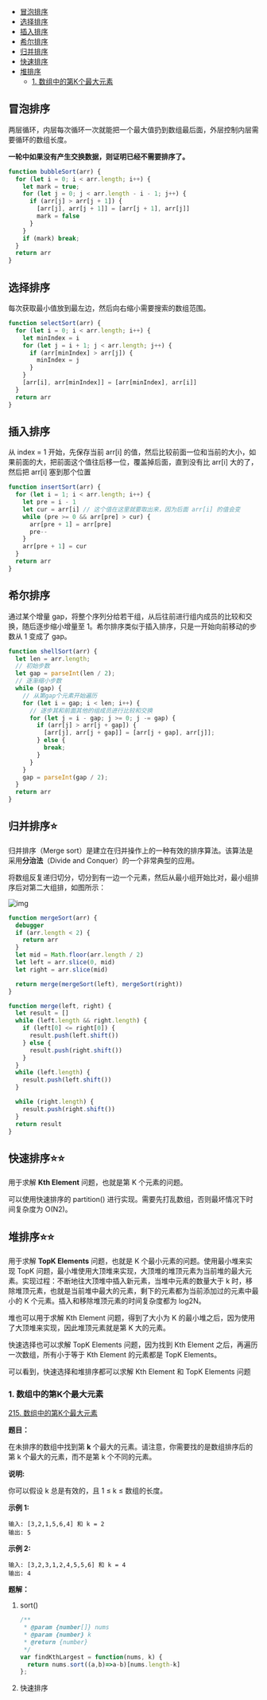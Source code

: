 - [冒泡排序](#冒泡排序)
- [选择排序](#选择排序)
- [插入排序](#插入排序)
- [希尔排序](#希尔排序)
- [归并排序](#归并排序)
- [快速排序](#快速排序)
- [堆排序](#堆排序)
  - [1. 数组中的第K个最大元素](#1-数组中的第K个最大元素)



## 冒泡排序

两层循环，内层每次循环一次就能把一个最大值扔到数组最后面，外层控制内层需要循环的数组长度。

**一轮中如果没有产生交换数据，则证明已经不需要排序了。**

```js
function bubbleSort(arr) {
  for (let i = 0; i < arr.length; i++) {
    let mark = true;
    for (let j = 0; j < arr.length - i - 1; j++) {
      if (arr[j] > arr[j + 1]) {
        [arr[j], arr[j + 1]] = [arr[j + 1], arr[j]]
        mark = false
      }
    }
    if (mark) break;
  }
  return arr
}
```

## 选择排序

每次获取最小值放到最左边，然后向右缩小需要搜索的数组范围。

```js
function selectSort(arr) {
  for (let i = 0; i < arr.length; i++) {
    let minIndex = i
    for (let j = i + 1; j < arr.length; j++) {
      if (arr[minIndex] > arr[j]) {
        minIndex = j
      }
    }
    [arr[i], arr[minIndex]] = [arr[minIndex], arr[i]]
  }
  return arr
}
```

## 插入排序

从 index = 1 开始，先保存当前 arr[i] 的值，然后比较前面一位和当前的大小，如果前面的大，把前面这个值往后移一位，覆盖掉后面，直到没有比 arr[i] 大的了，然后把 arr[i] 塞到那个位置

```js
function insertSort(arr) {
  for (let i = 1; i < arr.length; i++) {
    let pre = i - 1
    let cur = arr[i] // 这个值在这里就要取出来，因为后面 arr[i] 的值会变
    while (pre >= 0 && arr[pre] > cur) {
      arr[pre + 1] = arr[pre]
      pre--
    }
    arr[pre + 1] = cur
  }
  return arr
}
```

## 希尔排序

通过某个增量 gap，将整个序列分给若干组，从后往前进行组内成员的比较和交换，随后逐步缩小增量至 1。希尔排序类似于插入排序，只是一开始向前移动的步数从 1 变成了 gap。

```js
function shellSort(arr) {
  let len = arr.length;
  // 初始步数
  let gap = parseInt(len / 2);
  // 逐渐缩小步数
  while (gap) {
    // 从第gap个元素开始遍历
    for (let i = gap; i < len; i++) {
      // 逐步其和前面其他的组成员进行比较和交换
      for (let j = i - gap; j >= 0; j -= gap) {
        if (arr[j] > arr[j + gap]) {
          [arr[j], arr[j + gap]] = [arr[j + gap], arr[j]];
        } else {
          break;
        }
      }
    }
    gap = parseInt(gap / 2);
  }
  return arr
}
```

## 归并排序⭐

归并排序（Merge sort）是建立在归并操作上的一种有效的排序算法。该算法是采用**分治法**（Divide and Conquer）的一个非常典型的应用。

将数组反复递归切分，切分到有一边一个元素，然后从最小组开始比对，最小组排序后对第二大组排，如图所示：

![img](https://www.runoob.com/wp-content/uploads/2019/03/mergeSort.gif)

```js
function mergeSort(arr) {
  debugger
  if (arr.length < 2) {
    return arr
  }
  let mid = Math.floor(arr.length / 2)
  let left = arr.slice(0, mid)
  let right = arr.slice(mid)

  return merge(mergeSort(left), mergeSort(right))
}

function merge(left, right) {
  let result = []
  while (left.length && right.length) {
    if (left[0] <= right[0]) {
      result.push(left.shift())
    } else {
      result.push(right.shift())
    }
  }
  while (left.length) {
    result.push(left.shift())
  }

  while (right.length) {
    result.push(right.shift())
  }
  return result
}
```



## 快速排序⭐⭐

用于求解 **Kth Element** 问题，也就是第 K 个元素的问题。

可以使用快速排序的 partition() 进行实现。需要先打乱数组，否则最坏情况下时间复杂度为 O(N2)。

## 堆排序⭐⭐

用于求解 **TopK Elements** 问题，也就是 K 个最小元素的问题。使用最小堆来实现 TopK 问题，最小堆使用大顶堆来实现，大顶堆的堆顶元素为当前堆的最大元素。实现过程：不断地往大顶堆中插入新元素，当堆中元素的数量大于 k 时，移除堆顶元素，也就是当前堆中最大的元素，剩下的元素都为当前添加过的元素中最小的 K 个元素。插入和移除堆顶元素的时间复杂度都为 log2N。

堆也可以用于求解 Kth Element 问题，得到了大小为 K 的最小堆之后，因为使用了大顶堆来实现，因此堆顶元素就是第 K 大的元素。

快速选择也可以求解 TopK Elements 问题，因为找到 Kth Element 之后，再遍历一次数组，所有小于等于 Kth Element 的元素都是 TopK Elements。

可以看到，快速选择和堆排序都可以求解 Kth Element 和 TopK Elements 问题

### 1. 数组中的第K个最大元素

[215. 数组中的第K个最大元素](https://leetcode-cn.com/problems/kth-largest-element-in-an-array/)

**题目：**

在未排序的数组中找到第 **k** 个最大的元素。请注意，你需要找的是数组排序后的第 k 个最大的元素，而不是第 k 个不同的元素。

**说明:**

你可以假设 k 总是有效的，且 1 ≤ k ≤ 数组的长度。

**示例 1:**

```
输入: [3,2,1,5,6,4] 和 k = 2
输出: 5
```

**示例 2:**

```
输入: [3,2,3,1,2,4,5,5,6] 和 k = 4
输出: 4
```

**题解：**

1. sort()

   ```js
   /**
    * @param {number[]} nums
    * @param {number} k
    * @return {number}
    */
   var findKthLargest = function(nums, k) {
     return nums.sort((a,b)=>a-b)[nums.length-k]
   };
   ```

2. 快速排序

   